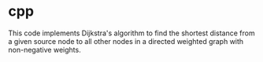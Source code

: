 # cpp
This code implements Dijkstra's algorithm to find the shortest distance from a given source node to all other nodes in a directed weighted graph with non-negative weights.
